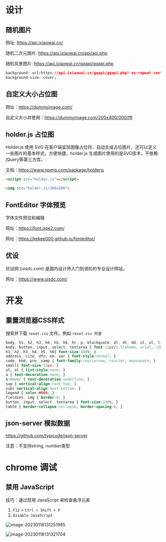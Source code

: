 # 设计



## 随机图片

网址: https://api.ixiaowai.cn/

随机二次元图片: https://api.ixiaowai.cn/api/api.php

随机风景图片: https://api.ixiaowai.cn/gqapi/gqapi.php



```css
background: url(https://api.ixiaowai.cn/gqapi/gqapi.php) no-repeat center center fixed;
background-size: cover;
```



## 自定义大小占位图

网址：https://dummyimage.com/

自定义大小并使用：https://dummyimage.com/200x400/000/fff



## holder.js 占位图

Holder.js 使用 SVG 在客户端呈现图像占位符，自动生成占位图片，还可以定义一些图片的基本样式，方便快捷，holder.js 生成图片使用的是SVG技术，不依赖jQuery等第三方库。

文档：https://www.npmjs.com/package/holderjs

```html
<script src="holder.js"></script>

<img src="holder.js/300x200">
```



## FontEditor 字体预览

字体文件预览和编辑

网址：https://font.qqe2.com/

网址：https://kekee000.github.io/fonteditor/



## 优设

优设网 (uisdc.com) 是国内设计师入门到进阶的专业设计网站。

网址：https://www.uisdc.com/



# 开发

## 重置浏览器CSS样式

搜索并下载 `reset.css` 文件。例如 `reset.css 阿里`

```css
body, h1, h2, h3, h4, h5, h6, hr, p, blockquote, dl, dt, dd, ul, ol, li, pre, form, fieldset, legend, button, input, textarea, th, td { margin:0; padding:0; }
body, button, input, select, textarea { font:12px/1.5tahoma, arial, \5b8b\4f53; }
h1, h2, h3, h4, h5, h6{ font-size:100%; }
address, cite, dfn, em, var { font-style:normal; }
code, kbd, pre, samp { font-family:couriernew, courier, monospace; }
small{ font-size:12px; }
ul, ol { list-style:none; }
a { text-decoration:none; }
a:hover { text-decoration:underline; }
sup { vertical-align:text-top; }
sub{ vertical-align:text-bottom; }
legend { color:#000; }
fieldset, img { border:0; }
button, input, select, textarea { font-size:100%; }
table { border-collapse:collapse; border-spacing:0; }
```



## json-server 模拟数据

https://github.com/typicode/json-server

注意：不支持string, number类型







# chrome 调试

## 禁用 JavaScript

技巧：通过禁用 JavaScript 来检查悬浮元素

1. `F12` > `Ctrl + Shift + P`
2. `Disable JavaScript`



![image-20230116131251985](https://www.huangyihui.cn/upload/gburlimg/e2f2f5ad67b2d.png)



![image-20230116131321704](https://www.huangyihui.cn/upload/gburlimg/bb37adfec9046.png)





























